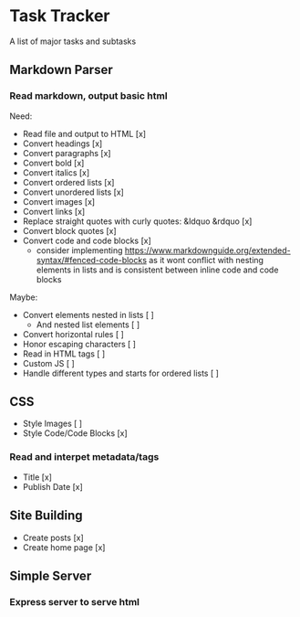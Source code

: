 # Task Tracker

A list of major tasks and subtasks

## Markdown Parser

### Read markdown, output basic html

Need:
- Read file and output to HTML [x] 
- Convert headings [x]
- Convert paragraphs [x]
- Convert bold [x]
- Convert italics [x]
- Convert ordered lists [x]
- Convert unordered lists [x]
- Convert images [x]
- Convert links [x]
- Replace straight quotes with curly quotes: &ldquo &rdquo [x]
- Convert block quotes [x]
- Convert code and code blocks [x]
    - consider implementing https://www.markdownguide.org/extended-syntax/#fenced-code-blocks as it wont conflict with nesting elements in lists and is consistent between inline code and code blocks

Maybe:
- Convert elements nested in lists [ ]
    - And nested list elements [ ]
- Convert horizontal rules [ ]
- Honor escaping characters [ ]
- Read in HTML tags [ ]
- Custom JS [ ]
- Handle different types and starts for ordered lists [ ]

## CSS
- Style Images [ ]
- Style Code/Code Blocks [x]

### Read and interpet metadata/tags
- Title [x]
- Publish Date [x]

## Site Building
- Create posts [x]
- Create home page [x]

## Simple Server

### Express server to serve html
